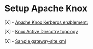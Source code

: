 # Setup Apache Knox

[X] - [Apache Knox Kerberos enablement:](https://github.com/bhagadepravin/setup_knox/blob/main/setup_knox_kerberos.md)

[X] - [Knox Active Direcotry topology](https://github.com/bhagadepravin/setup_knox/blob/main/ad-topology.xml)

[X] - [Sample gateway-site.xml](https://github.com/bhagadepravin/setup_knox/blob/main/gateway-site.xml)

